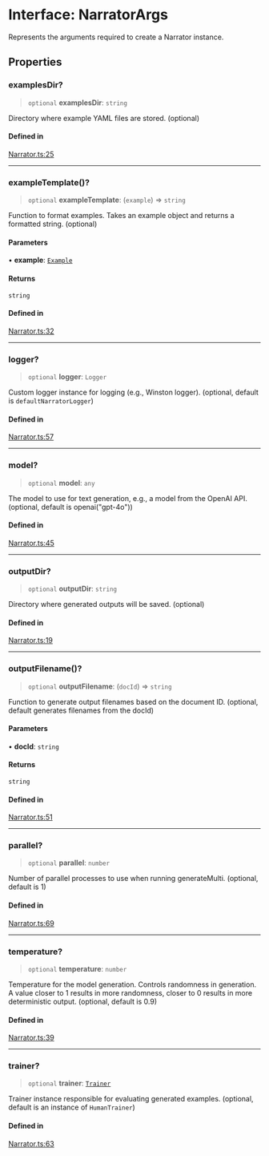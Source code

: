 # Interface: NarratorArgs

Represents the arguments required to create a Narrator instance.

## Properties

### examplesDir?

> `optional` **examplesDir**: `string`

Directory where example YAML files are stored.
(optional)

#### Defined in

[Narrator.ts:25](https://github.com/edspencer/narrator-ai/blob/9728cb1b3e5041eeff1a44d2ebffcca474165895/packages/narrator-ai/src/Narrator.ts#L25)

***

### exampleTemplate()?

> `optional` **exampleTemplate**: (`example`) => `string`

Function to format examples.
Takes an example object and returns a formatted string.
(optional)

#### Parameters

• **example**: [`Example`](../type-aliases/Example.md)

#### Returns

`string`

#### Defined in

[Narrator.ts:32](https://github.com/edspencer/narrator-ai/blob/9728cb1b3e5041eeff1a44d2ebffcca474165895/packages/narrator-ai/src/Narrator.ts#L32)

***

### logger?

> `optional` **logger**: `Logger`

Custom logger instance for logging (e.g., Winston logger).
(optional, default is `defaultNarratorLogger`)

#### Defined in

[Narrator.ts:57](https://github.com/edspencer/narrator-ai/blob/9728cb1b3e5041eeff1a44d2ebffcca474165895/packages/narrator-ai/src/Narrator.ts#L57)

***

### model?

> `optional` **model**: `any`

The model to use for text generation, e.g., a model from the OpenAI API.
(optional, default is openai("gpt-4o"))

#### Defined in

[Narrator.ts:45](https://github.com/edspencer/narrator-ai/blob/9728cb1b3e5041eeff1a44d2ebffcca474165895/packages/narrator-ai/src/Narrator.ts#L45)

***

### outputDir?

> `optional` **outputDir**: `string`

Directory where generated outputs will be saved.
(optional)

#### Defined in

[Narrator.ts:19](https://github.com/edspencer/narrator-ai/blob/9728cb1b3e5041eeff1a44d2ebffcca474165895/packages/narrator-ai/src/Narrator.ts#L19)

***

### outputFilename()?

> `optional` **outputFilename**: (`docId`) => `string`

Function to generate output filenames based on the document ID.
(optional, default generates filenames from the docId)

#### Parameters

• **docId**: `string`

#### Returns

`string`

#### Defined in

[Narrator.ts:51](https://github.com/edspencer/narrator-ai/blob/9728cb1b3e5041eeff1a44d2ebffcca474165895/packages/narrator-ai/src/Narrator.ts#L51)

***

### parallel?

> `optional` **parallel**: `number`

Number of parallel processes to use when running generateMulti.
(optional, default is 1)

#### Defined in

[Narrator.ts:69](https://github.com/edspencer/narrator-ai/blob/9728cb1b3e5041eeff1a44d2ebffcca474165895/packages/narrator-ai/src/Narrator.ts#L69)

***

### temperature?

> `optional` **temperature**: `number`

Temperature for the model generation. Controls randomness in generation.
A value closer to 1 results in more randomness, closer to 0 results in more deterministic output.
(optional, default is 0.9)

#### Defined in

[Narrator.ts:39](https://github.com/edspencer/narrator-ai/blob/9728cb1b3e5041eeff1a44d2ebffcca474165895/packages/narrator-ai/src/Narrator.ts#L39)

***

### trainer?

> `optional` **trainer**: [`Trainer`](Trainer.md)

Trainer instance responsible for evaluating generated examples.
(optional, default is an instance of `HumanTrainer`)

#### Defined in

[Narrator.ts:63](https://github.com/edspencer/narrator-ai/blob/9728cb1b3e5041eeff1a44d2ebffcca474165895/packages/narrator-ai/src/Narrator.ts#L63)
